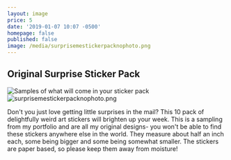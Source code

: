 ```yaml
---
layout: image
price: 5
date: '2019-01-07 10:07 -0500'
homepage: false
published: false
image: /media/surprisemestickerpacknophoto.png
---
```

## Original Surprise Sticker Pack

![Samples of what will come in your sticker pack]({{site.baseurl}}/media/surprisemestickers.png)
![surprisemestickerpacknophoto.png]({{site.baseurl}}/media/surprisemestickerpacknophoto.png)


Don't you just love getting little surprises in the mail? This 10 pack of delightfully weird art stickers will brighten up your week. This is a sampling from my portfolio and are all my original designs- you won't be able to find these stickers anywhere else in the world. They measure about half an inch each, some being bigger and some being somewhat smaller. The stickers are paper based, so please keep them away from moisture!
